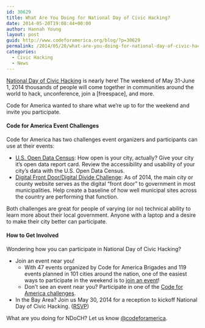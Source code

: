 ```yaml
---
id: 30629
title: What Are You Doing for National Day of Civic Hacking?
date: 2014-05-20T19:08:44+00:00
author: Hannah Young
layout: post
guid: http://www.codeforamerica.org/blog/?p=30629
permalink: /2014/05/20/what-are-you-doing-for-national-day-of-civic-hacking/
categories:
  - Civic Hacking
  - News
---
```

[National Day of Civic Hacking](http://hackforchange.org/) is nearly here! The weekend of May 31-June 1, 2014 thousands of people will come together in communities around the world to hack, unconference, join a [freespace], and more.

Code for America wanted to share what we&#8217;re up to for the weekend and invite you participate.

#### Code for America Event Challenges

Code for America has two challenges event organizers and participants can use at their events:

  * [U.S. Open Data Census](http://hackforchange.org/challenges/open-data-challenge/): How open is your city, actually? Give your city it’s open data report card. Review the accessibility and usability of your city’s data with the U.S. Open Data Census.
  * [Digital Front Door/Digital Divide Challenge](http://hackforchange.org/challenges/digital-front-doordigital-divide-challenge/): As of 2014, the main city or county website serves as the digital “front door” to government in most municipalities. Help create a baseline of how well municipal sites across the country are performing that function.

Both challenges are great for people of varying (or no) technical ability to learn more about their local government. Anyone with a laptop and a desire to make their city better can participate.

#### How to Get Involved

Wondering how you can participate in National Day of Civic Hacking?

  * Join an event near you! 
      * With 47 events organized by Code for America Brigades and 119 events planned in 101 cities around the nation, one of the easiest ways to participate in the weekend is to [join an event](http://hackforchange.org/)!
      * Don&#8217;t see an event near you? Participate in one of the [Code for America challenges](http://hackforchange.org/challenges/).
  * In the Bay Area? Join us May 30, 2014 for a reception to kickoff National Day of Civic Hacking. ([RSVP](http://www.eventbrite.com/e/national-day-of-civic-hacking-bay-area-kickoff-reception-tickets-11511293589))

What are you doing for NDoCH? Let us know [@codeforamerica](http://twitter.com/codeforamerica).